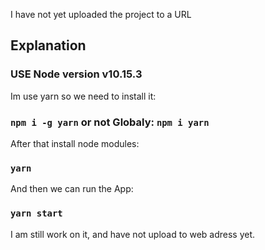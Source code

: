I have not yet uploaded the project to a URL

## Explanation

### USE Node version v10.15.3

Im use yarn so we need to install it:
### `npm i -g yarn` or not Globaly: `npm i yarn`

After that install node modules:
### `yarn`

And then we can run the App:
### `yarn start`

I am still work on it, and have not upload to web adress yet.
